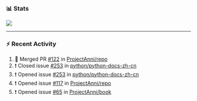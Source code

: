 ### :bar_chart: Stats

<a href="#">
  <img align="center" src="https://github-readme-stats.vercel.app/api?username=tuzi3040&show_icons=true&theme=dark" />
</a>

---

### :zap: Recent Activity

<!--START_SECTION:activity-->
1. 🎉 Merged PR [#122](https://github.com/ProjectAnni/repo/pull/122) in [ProjectAnni/repo](https://github.com/ProjectAnni/repo)
2. ❗️ Closed issue [#253](https://github.com/python/python-docs-zh-cn/issues/253) in [python/python-docs-zh-cn](https://github.com/python/python-docs-zh-cn)
3. ❗️ Opened issue [#253](https://github.com/python/python-docs-zh-cn/issues/253) in [python/python-docs-zh-cn](https://github.com/python/python-docs-zh-cn)
4. ❗️ Opened issue [#117](https://github.com/ProjectAnni/repo/issues/117) in [ProjectAnni/repo](https://github.com/ProjectAnni/repo)
5. ❗️ Opened issue [#65](https://github.com/ProjectAnni/book/issues/65) in [ProjectAnni/book](https://github.com/ProjectAnni/book)
<!--END_SECTION:activity-->
